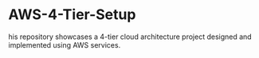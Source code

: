 # AWS-4-Tier-Setup
his repository showcases a 4-tier cloud architecture project designed and implemented using AWS services.  
